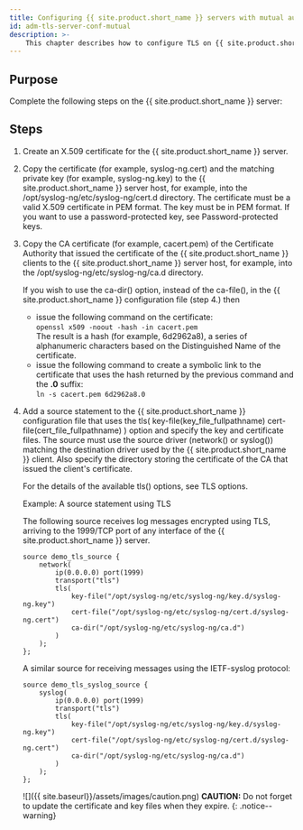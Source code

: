 ```yaml
---
title: Configuring {{ site.product.short_name }} servers with mutual authentication
id: adm-tls-server-conf-mutual
description: >-
    This chapter describes how to configure TLS on {{ site.product.short_name }} servers with mutual authentication
---
```


## Purpose

Complete the following steps on the {{ site.product.short_name }} server:

## Steps

1. Create an X.509 certificate for the {{ site.product.short_name }} server.

2. Copy the certificate (for example, syslog-ng.cert) and the
    matching private key (for example, syslog-ng.key) to the {{ site.product.short_name }}
    server host, for example, into the
    /opt/syslog-ng/etc/syslog-ng/cert.d directory. The certificate must
    be a valid X.509 certificate in PEM format. The key must be in PEM format.
    If you want to use a password-protected key, see Password-protected keys.

3. Copy the CA certificate (for example, cacert.pem) of the Certificate
    Authority that issued the certificate of the {{ site.product.short_name }} clients to
    the {{ site.product.short_name }} server host, for example, into the
    /opt/syslog-ng/etc/syslog-ng/ca.d directory.

    If you wish to use the ca-dir() option, instead of the ca-file(), in the
    {{ site.product.short_name }} configuration file (step 4.) then
    - issue the following command on the certificate:\
    `openssl x509 -noout -hash -in cacert.pem`\
    The result is a hash (for example,
    6d2962a8), a series of alphanumeric characters based on the
    Distinguished Name of the certificate.
    - issue the following command to create a symbolic link to the
    certificate that uses the hash returned by the previous command and
    the **.0** suffix:\
    `ln -s cacert.pem 6d2962a8.0`

4. Add a source statement to the {{ site.product.short_name }} configuration file that uses
    the tls( key-file(key_file_fullpathname)
    cert-file(cert_file_fullpathname) ) option and specify the key and
    certificate files. The source must use the source driver (network()
    or syslog()) matching the destination driver used by the {{ site.product.short_name }}
    client. Also specify the directory storing the certificate of the CA
    that issued the client's certificate.

    For the details of the available tls() options, see
    TLS options.

    Example: A source statement using TLS

    The following source receives log messages encrypted using TLS,
    arriving to the 1999/TCP port of any interface of the {{ site.product.short_name }}
    server.

    ```config
    source demo_tls_source {
        network(
            ip(0.0.0.0) port(1999)
            transport("tls")
            tls(
                key-file("/opt/syslog-ng/etc/syslog-ng/key.d/syslog-ng.key")
                cert-file("/opt/syslog-ng/etc/syslog-ng/cert.d/syslog-ng.cert")
                ca-dir("/opt/syslog-ng/etc/syslog-ng/ca.d")
            )
        );
    };
    ```

    A similar source for receiving messages using the IETF-syslog
    protocol:

    ```config
    source demo_tls_syslog_source {
        syslog(
            ip(0.0.0.0) port(1999)
            transport("tls")
            tls(
                key-file("/opt/syslog-ng/etc/syslog-ng/key.d/syslog-ng.key")
                cert-file("/opt/syslog-ng/etc/syslog-ng/cert.d/syslog-ng.cert")
                ca-dir("/opt/syslog-ng/etc/syslog-ng/ca.d")        
            )
        );
    };
    ```

    ![]({{ site.baseurl}}/assets/images/caution.png) **CAUTION:**
    Do not forget to update the certificate and key files when they expire.
    {: .notice--warning}
